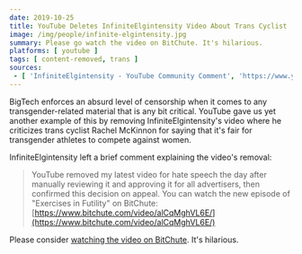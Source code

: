 ```yaml
---
date: 2019-10-25
title: YouTube Deletes InfiniteElgintensity Video About Trans Cyclist
image: /img/people/infinite-elgintensity.jpg
summary: Please go watch the video on BitChute. It's hilarious.
platforms: [ youtube ]
tags: [ content-removed, trans ]
sources:
 - [ 'InfiniteElgintensity - YouTube Community Comment', 'https://www.youtube.com/channel/UCljYmI53HACHnVa3d3JfFlw/community?lb=UgzIA6uNwH2KCQHuR294AaABCQ' ]
---
```


BigTech enforces an absurd level of censorship when it comes to any transgender-related material that is any bit critical.
YouTube gave us yet another example of this by removing InfiniteElgintensity's video where he criticizes trans cyclist Rachel McKinnon for saying that it's fair for transgender athletes to compete against women.

InfiniteElgintensity left a brief comment explaining the video's removal:
> YouTube removed my latest video for hate speech the day after manually reviewing it and approving it for all advertisers, then confirmed this decision on appeal. You can watch the new episode of "Exercises in Futility" on BitChute: [https://www.bitchute.com/video/alCqMghVL6E/](https://www.bitchute.com/video/alCqMghVL6E/)

Please consider [watching the video on BitChute](https://www.bitchute.com/video/alCqMghVL6E/). It's hilarious.
